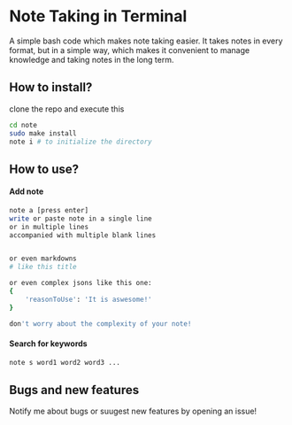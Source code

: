 # Note Taking in Terminal

A simple bash code which makes note taking easier. It takes notes in every format, but in a simple way, which makes it convenient to manage knowledge and taking notes in the long term.

## How to install?

clone the repo and execute this

```bash
cd note
sudo make install
note i # to initialize the directory
```

## How to use?

#### Add note
```bash
note a [press enter]
write or paste note in a single line
or in multiple lines
accompanied with multiple blank lines


or even markdowns
# like this title

or even complex jsons like this one:
{
    'reasonToUse': 'It is aswesome!'
}

don't worry about the complexity of your note!
```

#### Search for keywords

```bash
note s word1 word2 word3 ...
```

## Bugs and new features

Notify me about bugs or suugest new features by opening an issue!
